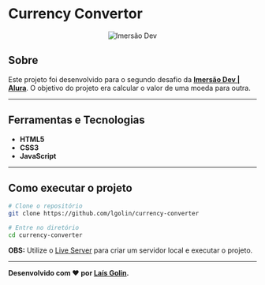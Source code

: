 # Currency Convertor
<p align="center">
	<img src="./img/cc" alt="Imersão Dev" title="Imersão Dev">
</p>

## Sobre   
Este projeto foi desenvolvido para o segundo desafio da **[Imersão Dev | Alura](https://imersao.dev/)**. O objetivo do projeto era calcular o valor de uma moeda para outra. 

---

## Ferramentas e Tecnologias
- **HTML5**
- **CSS3**
- **JavaScript**

---


## Como executar o projeto

```bash
# Clone o repositório
git clone https://github.com/lgolin/currency-converter

# Entre no diretório
cd currency-converter
```
**OBS:** Utilize o [Live Server](https://marketplace.visualstudio.com/items?itemName=ritwickdey.LiveServer) para criar um servidor local e executar o projeto.

---

**Desenvolvido com ❤ por [Laís Golin](https://github.com/lgolin/).**